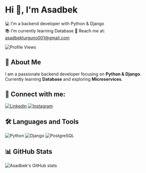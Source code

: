 # Hi 👋, I'm Asadbek

💻 I'm a backend developer with Python & Django  
📚 I'm currently learning Database 
📧 Reach me at: asadbekturguno001@gmail.com

![Profile Views](https://komarev.com/ghpvc/?username=asadbekisroilov&color=blue)

## 🚀 About Me
I am a passionate backend developer focusing on **Python & Django**.  
Currently learning **Database** and exploring **Microservices**.

## 🔗 Connect with me:
[![Linkedin]([[https://img.shields.io/badge/LinkedIn-blue?logo=linkedin&logoColor=white)](https://linkedin.com/in/yourprofile](https://www.linkedin.com/feed/?trk=guest_homepage-basic_google-one-tap-submit)](https://www.linkedin.com/in/asadbek-isroilov-13b41a305/))
[![Instagram]([https://img.shields.io/badge/Instagram-pink?logo=instagram&logoColor=white)](https://instagram.com/yourprofile](https://www.instagram.com/asadbek__775/))

## 🛠️ Languages and Tools
![Python](https://img.shields.io/badge/Python-3776AB?logo=python&logoColor=white)
![Django](https://img.shields.io/badge/Django-092E20?logo=django&logoColor=white)
![PostgreSQL](https://img.shields.io/badge/PostgreSQL-316192?logo=postgresql&logoColor=white)

## 📊 GitHub Stats
![Asadbek's GitHub stats]([https://github-readme-stats.vercel.app/api?username=asadbekisroilov&show_icons=true&theme=dark](https://github.com/Asadbek110))
